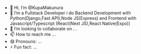 - 👋 Hi, I’m @KupaMakunura
- 👀 I’m a Fullstack Developer i do  Backend Development with Python(Django,Fast API),Node JS(Express) and Frontend with Javascript/Typescript (React(Next JS),React Native(Expo))
- 💞️ I’m looking to collaborate on ...
- 📫 How to reach me ...
- 😄 Pronouns: ...
- ⚡ Fun fact: ...

<!---
KupaMakunura/KupaMakunura is a ✨ special ✨ repository because its `README.md` (this file) appears on your GitHub profile.
You can click the Preview link to take a look at your changes.
--->
